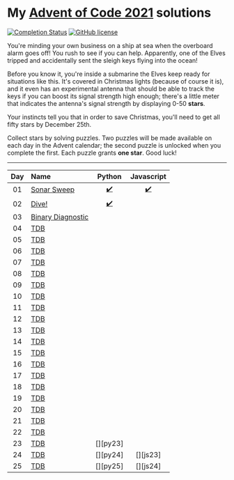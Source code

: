 # My [Advent of Code 2021](http://adventofcode.com/2021) solutions
[![Completion Status](https://img.shields.io/endpoint?url=https://raw.githubusercontent.com/CGraabaek/AdventOfCode-2021/master/badges/completion.json)](https://github.com/mariotacke/advent-of-code-2021)
[![GitHub license](https://img.shields.io/badge/license-MIT-blue.svg)](https://raw.githubusercontent.com/CGraabaek/AdventOfCode-2021/master/LICENSE)

You're minding your own business on a ship at sea when the overboard alarm goes off! You rush to see if you can help. Apparently, one of the Elves tripped and accidentally sent the sleigh keys flying into the ocean!

Before you know it, you're inside a submarine the Elves keep ready for situations like this. It's covered in Christmas lights (because of course it is), and it even has an experimental antenna that should be able to track the keys if you can boost its signal strength high enough; there's a little meter that indicates the antenna's signal strength by displaying 0-50 **stars**.

Your instincts tell you that in order to save Christmas, you'll need to get all fifty stars by December 25th.

Collect stars by solving puzzles. Two puzzles will be made available on each day in the Advent calendar; the second puzzle is unlocked when you complete the first. Each puzzle grants **one star**. Good luck!

---

| Day     | Name                                                    | Python                         | Javascript                     | 
|:-------:|:--------------------------------------------------------|:------------------------------:|:------------------------------:|
| 01      | [Sonar Sweep][day01]                                    | [:heavy_check_mark:][py01]     | [:heavy_check_mark:][js01]     |                              
| 02      | [Dive!][day02]                                          | [:heavy_check_mark:][py02]     | [][js01]     |                              
| 03      | [Binary Diagnostic][day03]                              | [][py03]     | [][js02]     |                              
| 04      | [TDB][day04]                                            | [][py04]     | [][js03]     |                              
| 05      | [TDB][day05]                                            | [][py05]     | [][js04]     |                              
| 06      | [TDB][day06]                                            | [][py06]     | [][js05]     |                              
| 07      | [TDB][day07]                                            | [][py07]     | [][js06]     |                              
| 08      | [TDB][day08]                                            | [][py08]     | [][js07]     |                              
| 09      | [TDB][day09]                                            | [][py09]     | [][js08]     |                              
| 10      | [TDB][day10]                                            | [][py10]     | [][js09]     |                              
| 11      | [TDB][day11]                                            | [][py11]     | [][js10]     |                              
| 12      | [TDB][day12]                                            | [][py12]     | [][js11]     |                              
| 13      | [TDB][day13]                                            | [][py13]     | [][js12]     |                              
| 14      | [TDB][day14]                                            | [][py14]     | [][js13]     |                              
| 15      | [TDB][day15]                                            | [][py15]     | [][js14]     |                              
| 16      | [TDB][day16]                                            | [][py16]     | [][js15]     |                              
| 17      | [TDB][day17]                                            | [][py17]     | [][js16]     |                              
| 18      | [TDB][day18]                                            | [][py18]     | [][js17]     |                              
| 19      | [TDB][day19]                                            | [][py19]     | [][js18]     |                              
| 20      | [TDB][day20]                                            | [][py20]     | [][js19]     |                              
| 21      | [TDB][day21]                                            | [][py21]     | [][js20]     |                              
| 22      | [TDB][day22]                                            | [][py22]     | [][js21]     |                              
| 23      | [TDB][day23]                                            | [][py23]     | [][js22]     |                              
| 24      | [TDB][day24]                                            | [][py24]     | [][js23]     |                              
| 25      | [TDB][day25]                                            | [][py25]     | [][js24]     |                              


[day01]: https://adventofcode.com/2021/day/1
[day02]: https://adventofcode.com/2021/day/2
[day03]: https://adventofcode.com/2021/day/3
[day04]: https://adventofcode.com/2021/day/4
[day05]: https://adventofcode.com/2021/day/5
[day06]: https://adventofcode.com/2021/day/6
[day07]: https://adventofcode.com/2021/day/7
[day08]: https://adventofcode.com/2021/day/8
[day09]: https://adventofcode.com/2021/day/9
[day10]: https://adventofcode.com/2021/day/10
[day11]: https://adventofcode.com/2021/day/11
[day12]: https://adventofcode.com/2021/day/12
[day13]: https://adventofcode.com/2021/day/13
[day14]: https://adventofcode.com/2021/day/14
[day15]: https://adventofcode.com/2021/day/15
[day16]: https://adventofcode.com/2021/day/16
[day17]: https://adventofcode.com/2021/day/17
[day18]: https://adventofcode.com/2021/day/18
[day19]: https://adventofcode.com/2021/day/19
[day20]: https://adventofcode.com/2021/day/20
[day21]: https://adventofcode.com/2021/day/21
[day22]: https://adventofcode.com/2021/day/22
[day23]: https://adventofcode.com/2021/day/23
[day24]: https://adventofcode.com/2021/day/24
[day25]: https://adventofcode.com/2021/day/25


[py01]: ./Python/Day_1/day_1.py
[py02]: ./Python/Day_2/day_2.py
[py03]: ./Python/Day_3/day_3.py
[py04]: ./Python/Day_4/day_4.py
[py05]: ./Python/Day_5/day_5.py
[py06]: ./Python/Day_6/day_6.py
[py07]: ./Python/Day_7/day_7.py
[py08]: ./Python/Day_8/day_8.py
[py09]: ./Python/Day_9/day_9.py
[py10]: ./Python/Day_10/day_10.py
[py11]: ./Python/Day_11/day_11.py
[py12]: ./Python/Day_12/day_12.py
[py13]: ./Python/Day_13/day_13.py
[py14]: ./Python/Day_14/day_14.py
[py15]: ./Python/Day_15/day_15.py
[py16]: ./Python/Day_16/day_16.py
[py17]: ./Python/Day_17/day_17.py
[py18]: ./Python/Day_18/day_18.py
[py19]: ./Python/Day_19/day_19.py
[py20]: ./Python/Day_20/day_20.py
[py21]: ./Python/Day_21/day_21.py
[py22]: ./Python/Day_22/day_22.py
[py22]: ./Python/Day_23/day_23.py
[py22]: ./Python/Day_24/day_24.py
[py22]: ./Python/Day_25/day_25.py

[js01]: ./Javascript/Day_1/day_1.js
[js02]: ./Javascript/Day_2/day_2.js
[js03]: ./Javascript/Day_3/day_3.js
[js04]: ./Javascript/Day_4/day_4.js
[js05]: ./Javascript/Day_5/day_5.js
[js06]: ./Javascript/Day_6/day_6.js
[js07]: ./Javascript/Day_7/day_7.js
[js08]: ./Javascript/Day_8/day_8.js
[js09]: ./Javascript/Day_9/day_9.js
[js10]: ./Javascript/Day_10/day_10.js
[js11]: ./Javascript/Day_11/day_11.js
[js12]: ./Javascript/Day_12/day_12.js
[js13]: ./Javascript/Day_13/day_13.js
[js14]: ./Javascript/Day_14/day_14.js
[js15]: ./Javascript/Day_15/day_15.js
[js16]: ./Javascript/Day_16/day_16.js
[js17]: ./Javascript/Day_17/day_17.js
[js18]: ./Javascript/Day_18/day_18.js
[js19]: ./Javascript/Day_19/day_19.js
[js20]: ./Javascript/Day_20/day_20.js
[js21]: ./Javascript/Day_21/day_21.js
[js22]: ./Javascript/Day_22/day_22.js
[js22]: ./Javascript/Day_23/day_23.js
[js22]: ./Javascript/Day_24/day_24.js
[js22]: ./Javascript/Day_25/day_25.js